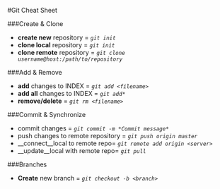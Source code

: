 #Git Cheat Sheet

###Create & Clone
- __create new__ repository   = _`git init`_
- __clone local__ repository  = _`git init`_
- __clone remote__ repository = _`git clone username@host:/path/to/repository`_

###Add & Remove
- __add__ changes to INDEX     = _`git add <filename>`_
- __add all__ changes to INDEX = _`git add*`_
- __remove/delete__            = _`git rm <filename>`_

###Commit & Synchronize
- commit changes               = _`git commit -m *Commit message*`_
- push changes to remote repository = _`git push origin master`_
- __connect__local to remote repo= _`git remote add origin <server>`_
- __update__local with remote repo= _`git pull`_

###Branches
- __Create__ new branch        = _`git checkout -b <branch>`_


